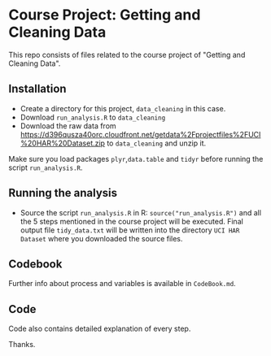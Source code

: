 Course Project: Getting and Cleaning Data
========================================
This repo consists of files related to the course project of "Getting and Cleaning Data". 

## Installation
* Create a directory for this project, `data_cleaning` in this case.
* Download `run_analysis.R` to `data_cleaning` 
* Download the raw data from https://d396qusza40orc.cloudfront.net/getdata%2Fprojectfiles%2FUCI%20HAR%20Dataset.zip to `data_cleaning` and unzip it.

Make sure you load packages `plyr`,`data.table` and `tidyr` before running the script `run_analysis.R`. 
    
## Running the analysis     
* Source the script `run_analysis.R` in R: `source("run_analysis.R")` and all the 5 steps mentioned in the course project will be executed. Final output file `tidy_data.txt` will be written into the directory `UCI HAR Dataset` where you downloaded the source files.

## Codebook
Further info about process and variables is available in `CodeBook.md`.

## Code 
Code also contains detailed explanation of every step.

Thanks.

